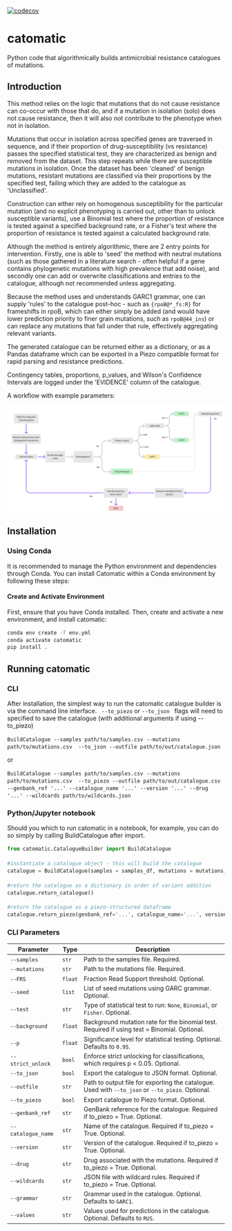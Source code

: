 [![codecov](https://codecov.io/gh/fowler-lab/catomatic/branch/main/graph/badge.svg?token=8fnOy6rHCd)](https://codecov.io/gh/fowler-lab/catomatic)

# catomatic

Python code that algorithmically builds antimicrobial resistance catalogues of mutations.

## Introduction

This method relies on the logic that mutations that do not cause resistance can co-occur with those that do, and if a mutation in isolation (solo) does not cause resistance, then it will also not contribute to the phenotype when not in isolation.

Mutations that occur in isolation across specified genes are traversed in sequence, and if their proportion of drug-susceptibility (vs resistance) passes the specified statistical test, they are characterized as benign and removed from the dataset. This step repeats while there are susceptible mutations in isolation. Once the dataset has been 'cleaned' of benign mutations, resistant mutations are classified via their proportions by the specified test, failing which they are added to the catalogue as 'Unclassified'.

Construction can either rely on homogenous susceptibility for the particular mutation (and no explicit phenotyping is carried out, other than to unlock susceptible variants), use a Binomial test where the proportion of resistance is tested against a specified background rate, or a Fisher's test where the proportion of resistance is tested against a calculated background rate.

Although the method is entirely algorithmic, there are 2 entry points for intervention. Firstly, one is able to 'seed' the method with neutral mutations (such as those gathered in a literature search - often helpful if a gene contains phylogenetic mutations with high prevalence that add noise), and secondly one can add or overwrite classifications and entries to the catalogue, although not recommended unless aggregating.

Because the method uses and understands GARC1 grammar, one can supply 'rules' to the catalogue post-hoc - such as `{rpoB@*_fs:R}` for frameshifts in rpoB, which can either simply be added (and would have lower prediction priority to finer grain mutations, such as `rpoB@44_ins`) or can replace any mutations that fall under that rule, effectively aggregating relevant variants.

The generated catalogue can be returned either as a dictionary, or as a Pandas dataframe which can be exported in a Piezo compatible format for rapid parsing and resistance predictions.

Contingency tables, proportions, p_values, and Wilson's Confidence Intervals are logged under the 'EVIDENCE' column of the catalogue.

A workflow with example parameters:

![Catalogue Diagram](docs/workflow.png)

## Installation

### Using Conda

It is recommended to manage the Python environment and dependencies through Conda. You can install Catomatic within a Conda environment by following these steps:

#### Create and Activate Environment

First, ensure that you have Conda installed. Then, create and activate a new environment, and install catomatic:

```bash
conda env create -f env.yml
conda activate catomatic
pip install .
```

## Running catomatic

### CLI

After installation, the simplest way to run the catomatic catalogue builder is via the command line interface. ` --to_piezo` or `--to_json ` flags will need to specified to save the catalogue (with additional arguments if using --to_piezo)

`BuildCatalogue --samples path/to/samples.csv --mutations path/to/mutations.csv  --to_json --outfile path/to/out/catalogue.json`

or

`BuildCatalogue --samples path/to/samples.csv --mutations path/to/mutations.csv  --to_piezo --outfile path/to/out/catalogue.csv --genbank_ref '...' --catalogue_name '...' --version '...' --drug '...' --wildcards path/to/wildcards.json`

### Python/Jupyter notebook

Should you which to run catomatic in a notebook, for example, you can do so simply by calling BuildCatalogue after import.

```python
from catomatic.CatalogueBuilder import BuildCatalogue

#instantiate a catalogue object - this will build the catalogue
catalogue = BuildCatalogue(samples = samples_df, mutations = mutations_df)

#return the catalogue as a dictionary in order of variant addition
catalogue.return_catalogue()

#return the catalogue as a piezo-structured dataframe
catalogue.return_piezo(genbank_ref='...', catalogue_name='...', version='...', drug='...', wildcards='path/to/wildcards.json')
```

### CLI Parameters

| Parameter          | Type    | Description                                                                                       |
| ------------------ | ------- | ------------------------------------------------------------------------------------------------- |
| `--samples`        | `str`   | Path to the samples file. Required.                                                               |
| `--mutations`      | `str`   | Path to the mutations file. Required.                                                             |
| `--FRS`            | `float` | Fraction Read Support threshold. Optional.                                                        |
| `--seed`           | `list`  | List of seed mutations using GARC grammar. Optional.                                              |
| `--test`           | `str`   | Type of statistical test to run: `None`, `Binomial`, or `Fisher`. Optional.                       |
| `--background`     | `float` | Background mutation rate for the binomial test. Required if using test = Binomial. Optional.      |
| `--p`              | `float` | Significance level for statistical testing. Optional. Defaults to `0.95`.                         |
| `--strict_unlock`  | `bool`  | Enforce strict unlocking for classifications, which requires p < 0.05. Optional.                  |
| `--to_json`        | `bool`  | Export the catalogue to JSON format. Optional.                                                    |
| `--outfile`        | `str`   | Path to output file for exporting the catalogue. Used with `--to_json` or `--to_piezo`. Optional. |
| `--to_piezo`       | `bool`  | Export catalogue to Piezo format. Optional.                                                       |
| `--genbank_ref`    | `str`   | GenBank reference for the catalogue. Required if to_piezo = True. Optional.                       |
| `--catalogue_name` | `str`   | Name of the catalogue. Required if to_piezo = True. Optional.                                     |
| `--version`        | `str`   | Version of the catalogue. Required if to_piezo = True. Optional.                                  |
| `--drug`           | `str`   | Drug associated with the mutations. Required if to_piezo = True. Optional.                        |
| `--wildcards`      | `str`   | JSON file with wildcard rules. Required if to_piezo = True. Optional.                             |
| `--grammar`        | `str`   | Grammar used in the catalogue. Optional. Defaults to `GARC1`.                                     |
| `--values`         | `str`   | Values used for predictions in the catalogue. Optional. Defaults to `RUS`.                        |
